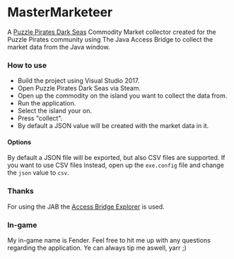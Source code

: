 # MasterMarketeer
A [Puzzle Pirates Dark Seas](store.steampowered.com/app/552110/Puzzle_Pirates_Dark_Seas/) Commodity Market collector created for the Puzzle Pirates community using The Java Access Bridge to collect the market data from the Java window.

### How to use

- Build the project using Visual Studio 2017.
- Open Puzzle Pirates Dark Seas via Steam.
- Open up the commodity on the island you want to collect the data from.
- Run the application.
- Select the island your on.
- Press "collect".
- By default a JSON value will be created with the market data in it.

#### Options

By default a JSON file will be exported, but also CSV files are supported. If you want to use CSV files instead, open up the `exe.config` file and change the `json` value to `csv`.

### Thanks 

For using the JAB the [Access Bridge Explorer](https://github.com/google/access-bridge-explorer) is used.

### In-game

My in-game name is Fender. Feel free to hit me up with any questions regarding the application. Ye can always tip me aswell, yarr ;)



